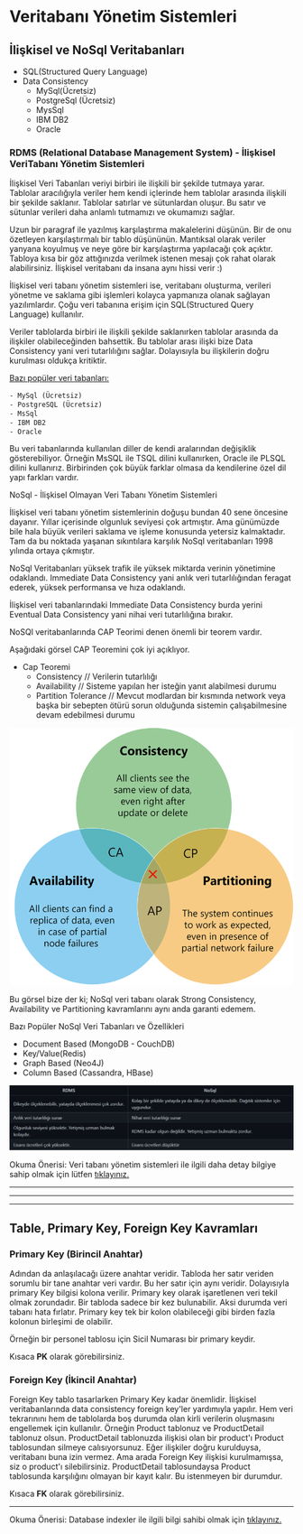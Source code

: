 # Veritabanı Yönetim Sistemleri

## İlişkisel ve NoSql Veritabanları
- SQL(Structured Query Language)
- Data Consistency
    - MySql(Ücretsiz)
    - PostgreSql (Ücretsiz)
    - MysSql
    - IBM DB2
    - Oracle

### RDMS (Relational Database Management System) - İlişkisel VeriTabanı Yönetim Sistemleri

İlişkisel Veri Tabanları veriyi birbiri ile ilişkili bir şekilde tutmaya yarar. Tablolar aracılığıyla veriler hem kendi içlerinde hem tablolar arasında ilişkili bir şekilde saklanır. Tablolar satırlar ve sütunlardan oluşur. Bu satır ve sütunlar verileri daha anlamlı tutmamızı ve okumamızı sağlar.

Uzun bir paragraf ile yazılmış karşılaştırma makalelerini düşünün. Bir de onu özetleyen karşılaştırmalı bir tablo düşününün. Mantıksal olarak veriler yanyana koyulmuş ve neye göre bir karşılaştırma yapılacağı çok açıktır. Tabloya kısa bir göz attığınızda verilmek istenen mesajı çok rahat olarak alabilirsiniz. İlişkisel veritabanı da insana aynı hissi verir :)

İlişkisel veri tabanı yönetim sistemleri ise, veritabanı oluşturma, verileri yönetme ve saklama gibi işlemleri kolayca yapmanıza olanak sağlayan yazılımlardır. Çoğu veri tabanına erişim için SQL(Structured Query Language) kullanılır.

Veriler tablolarda birbiri ile ilişkili şekilde saklanırken tablolar arasında da ilişkiler olabileceğinden bahsettik. Bu tablolar arası ilişki bize Data Consistency yani veri tutarlılığını sağlar. Dolayısıyla bu ilişkilerin doğru kurulması oldukça kritiktir.

<u>Bazı popüler veri tabanları:</u>

    - MySql (Ücretsiz)
    - PostgreSQL (Ücretsiz)
    - MsSql
    - IBM DB2
    - Oracle

Bu veri tabanlarında kullanılan diller de kendi aralarından değişiklik gösterebiliyor. Örneğin MsSQL ile TSQL dilini kullanırken, Oracle ile PLSQL dilini kullanırız. Birbirinden çok büyük farklar olmasa da kendilerine özel dil yapı farkları vardır.

NoSql - İlişkisel Olmayan Veri Tabanı Yönetim Sistemleri

İlişkisel veri tabanı yönetim sistemlerinin doğuşu bundan 40 sene öncesine dayanır. Yıllar içerisinde olgunluk seviyesi çok artmıştır. Ama günümüzde bile hala büyük verileri saklama ve işleme konusunda yetersiz kalmaktadır. Tam da bu noktada yaşanan sıkıntılara karşılık NoSql veritabanları 1998 yılında ortaya çıkmıştır.

NoSql Veritabanları yüksek trafik ile yüksek miktarda verinin yönetimine odaklandı. Immediate Data Consistency yani anlık veri tutarlılığından feragat ederek, yüksek performansa ve hıza odaklandı.

İlişkisel veri tabanlarındaki Immediate Data Consistency burda yerini Eventual Data Consistency yani nihai veri tutarlılığına bırakır.

NoSQl veritabanlarında CAP Teorimi denen önemli bir teorem vardır.

Aşağıdaki görsel CAP Teoremini çok iyi açıklıyor.

- Cap Teoremi
    - Consistency // Verilerin tutarlılığı
    - Availability // Sisteme yapılan her isteğin yanıt alabilmesi durumu
    - Partition Tolerance // Mevcut modlardan bir kısmında network veya başka bir sebepten ötürü sorun olduğunda sistemin çalışabilmesine devam edebilmesi durumu

![ortak yanları](https://raw.githubusercontent.com/devrimmehmet/Patika.Dev/master/Orta%20Seviye%20.Net%20Core%20Patikas%C4%B1/.Net%20Core/Veritaban%C4%B1%20Y%C3%B6netim%20Sistemleri/ref-property-in-dbtable.png)

Bu görsel bize der ki; NoSql veri tabanı olarak Strong Consistency, Availability ve Partitioning kavramlarını aynı anda garanti edemem.

Bazı Popüler NoSql Veri Tabanları ve Özellikleri

- Document Based (MongoDB - CouchDB)
- Key/Value(Redis)
- Graph Based (Neo4J)
- Column Based (Cassandra, HBase)

![farklar](https://raw.githubusercontent.com/devrimmehmet/Patika.Dev/master/Orta%20Seviye%20.Net%20Core%20Patikas%C4%B1/.Net%20Core/Veritaban%C4%B1%20Y%C3%B6netim%20Sistemleri/2.png)

Okuma Önerisi: Veri tabanı yönetim sistemleri ile ilgili daha detay bilgiye sahip olmak için lütfen [tıklayınız.](https://medium.com/devopsturkiye/microservice-mimarilerde-veritaban%C4%B1-tasar%C4%B1m%C4%B1-d58371ec466)

---
---
---

## Table, Primary Key, Foreign Key Kavramları
### Primary Key (Birincil Anahtar)

Adından da anlaşılacağı üzere anahtar veridir. Tabloda her satır veriden sorumlu bir tane anahtar veri vardır. Bu her satır için aynı veridir. Dolayısıyla primary Key bilgisi kolona verilir. Primary key olarak işaretlenen veri tekil olmak zorundadır. Bir tabloda sadece bir kez bulunabilir. Aksi durumda veri tabanı hata fırlatır. Primary key tek bir kolon olabileceği gibi birden fazla kolonun birleşimi de olabilir.

Örneğin bir personel tablosu için Sicil Numarası bir primary keydir.

Kısaca **PK** olarak görebilirsiniz.

### Foreign Key (İkincil Anahtar)

Foreign Key tablo tasarlarken Primary Key kadar önemlidir. İlişkisel veritabanlarında data consistency foreign key'ler yardımıyla yapılır. Hem veri tekrarınını hem de tablolarda boş durumda olan kirli verilerin oluşmasını engellemek için kullanılır. Örneğin Product tablonuz ve ProductDetail tablonuz olsun. ProductDetail tablonuzda ilişkisi olan bir product'ı Product tablosundan silmeye calısıyorsunuz. Eğer ilişkiler doğru kurulduysa, veritabanı buna izin vermez. Ama arada Foreign Key ilişkisi kurulmamışsa, siz o product'ı silebilirsiniz. ProductDetail tablosundaysa Product tablosunda karşılığını olmayan bir kayıt kalır. Bu istenmeyen bir durumdur.

Kısaca **FK** olarak görebilirsiniz.

---

Okuma Önerisi: Database indexler ile ilgili bilgi sahibi olmak için [tıklayınız.](https://medium.com/trendyol-tech/sql-server-index-yap%C4%B1s%C4%B1-aba652828fe2)